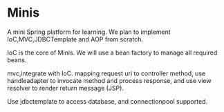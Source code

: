 # Minis

A mini Spring platform for learning. We plan to implement IoC,MVC,JDBCTemplate and AOP from scratch.

IoC is the core of Minis. We will use a bean factory to manage all required beans.

mvc,integrate with IoC. mapping request uri to controller method,
use handleadapter to invocate method and process response,
and use view resolver to render return message (JSP). 

Use jdbctemplate to access database, and connectionpool supported.